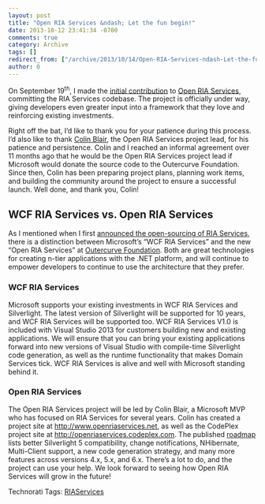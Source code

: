 ```yaml
---
layout: post
title: "Open RIA Services &ndash; Let the fun begin!"
date: 2013-10-12 23:41:34 -0700
comments: true
category: Archive
tags: []
redirect_from: ["/archive/2013/10/14/Open-RIA-Services-ndash-Let-the-fun-begin.aspx", "/archive/2013/10/14/open-ria-services-ndash-let-the-fun-begin.aspx"]
author: 0
---
```

<!-- more -->
<p>On September 19<sup>th</sup>, I made the <a title="View the commit on CodePlex" href="https://openriaservices.codeplex.com/SourceControl/changeset/df366009dc338e30ca33f61677c23ff591dd08d0" target="_blank">initial contribution</a> to <a href="http://www.openriaservices.net/" target="_blank">Open RIA Services</a>, committing the RIA Services codebase. The project is officially under way, giving developers even greater input into a framework that they love and reinforcing existing investments.</p>  <p>Right off the bat, I’d like to thank you for your patience during this process. I’d also like to thank <a href="https://twitter.com/ColinBlair" target="_blank">Colin Blair</a>, the Open RIA Services project lead, for his patience and persistence. Colin and I reached an informal agreement over 11 months ago that he would be the Open RIA Services project lead if Microsoft would donate the source code to the Outercurve Foundation. Since then, Colin has been preparing project plans, planning work items, and building the community around the project to ensure a successful launch. Well done, and thank you, Colin!</p>  <h2>WCF RIA Services vs. Open RIA Services</h2>  <p>As I mentioned when I first <a href="http://jeffhandley.com/archive/2013/07/03/ria-services-is-getting-open-sourced.aspx">announced the open-sourcing of RIA Services</a>, there is a distinction between Microsoft’s “WCF RIA Services” and the new “Open RIA Services” at <a href="http://www.outercurve.org/">Outercurve Foundation</a>. Both are great technologies for creating n-tier applications with the .NET platform, and will continue to empower developers to continue to use the architecture that they prefer.</p>  <h3>WCF RIA Services</h3>  <p>Microsoft supports your existing investments in WCF RIA Services and Silverlight. The latest version of Silverlight will be supported for 10 years, and WCF RIA Services will be supported too. WCF RIA Services V1.0 is included with Visual Studio 2013 for customers building new and existing applications. We will ensure that you can bring your existing applications forward into new versions of Visual Studio with compile-time Silverlight code generation, as well as the runtime functionality that makes Domain Services tick. WCF RIA Services is alive and well with Microsoft standing behind it.</p>  <h3>Open RIA Services</h3>  <p>The Open RIA Services project will be led by Colin Blair, a Microsoft MVP who has focused on RIA Services for several years. Colin has created a project site at <a href="http://www.openriaservices.net">http://www.openriaservices.net</a>, as well as the CodePlex project site at <a href="http://openriaservices.codeplex.com">http://openriaservices.codeplex.com</a>. The published <a href="http://www.openriaservices.net/MonoX/Pages/Roadmap.aspx" target="_blank">roadmap</a> lists better Silverlight 5 compatibility, change notifications, NHibernate, Multi-Client support, a new code generation strategy, and many more features across versions 4.x, 5.x, and 6.x. There’s a lot to do, and the project can use your help. We look forward to seeing how Open RIA Services will grow in the future!</p>  <div id="scid:0767317B-992E-4b12-91E0-4F059A8CECA8:7e5854a2-e280-48e6-ae47-8c579085f846" class="wlWriterEditableSmartContent" style="float: none; padding-bottom: 0px; padding-top: 0px; padding-left: 0px; margin: 0px; display: inline; padding-right: 0px">Technorati Tags: <a href="http://technorati.com/tags/RIAServices" rel="tag">RIAServices</a></div>


